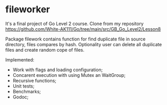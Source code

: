 # fileworker

It's a final project of Go Level 2 course.
Clone from my repository https://github.com/White-AK111/Go/tree/main/src/GB_Go_Level2/Lesson8

Package filework contains function for find duplicate file in source directory, files compares by hash.
Optionality user can delete all duplicate files and create random cope of files.

Implemented:
- Work with flags and loading configuration;
- Concarent execution with using Mutex an WaitGroup;
- Recursive functions;
- Unit tests;
- Benchmarks;
- Godoc;
